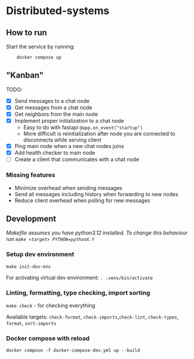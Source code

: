 # Distributed-systems

## How to run
Start the service by running:
```
    docker compose up
```

## "Kanban"

TODO:
- [x] Send messages to a chat node
- [x] Get messages from a chat node
- [x] Get neighbors from the main node
- [x] Implement proper initialization to a chat node
    - Easy to do with fastapi `@app.on_event("startup")`
    - More difficult is reinitialization after node you are connected to disconnects while serving client
- [x] Ping main node when a new chat nodes joins
- [x] Add health checker to main node
- [ ] Create a client that communicates with a chat node

### Missing features

- Minimize overhead when sending messages
- Send all messages including history when forwarding to new nodes
- Reduce client overhead when polling for new messages

## Development

_Makefile assumes you have python3.12 installed. To change this behaviour run `make <target> PYTHON=pythonX.Y`_

### Setup dev environment

`make init-dev-env`

For activating virtual dev environment: `. .venv/bin/activate`

### Linting, formatting, type checking, import sorting

`make check` - for checking everything

Available targets: `check-format`, `check-imports`,`check-lint`, `check-types`, `format`, `sort-imports`

### Docker compose with reload

`docker compose -f docker-compose-dev.yml up --build`

